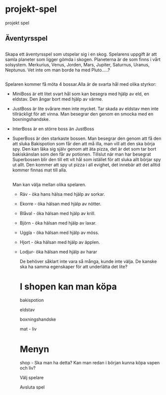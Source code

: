 # projekt-spel
projekt spel
## Äventyrsspel
##
Skapa ett äventyrsspel som utspelar sig i en skog. Spelarens uppgift är att samla planeter som ligger gömda i skogen. Planeterna är de som finns i vårt solsystem.
Merkurius, Venus, Jorden, Mars, Jupiter, Saturnus, Uranus, Neptunus. Vet inte om man borde ha med Pluto.....?
##
Spelaren kommer få möta 4 bossar.Alla är de svarta hål med olika styrkor:

* MiniBoss  är ett litet svart hål som kan besegra med hjälp av eld, en eldstav. Den ångar bort med hjälp av värme.

* JustBoss är lite svårare men inte mycket. Tar skada av eldstav men inte tillräckligt för att vinna. Man besegrar den genom en smocka med en boxningshandske.

* InterBoss är en större boss än JustBoss

* SuperBoss är den starkaste bossen. Man besegrar den genom att få den att sluka Bakispotion som får den att må illa, man vill att den ska börja spy. Den kan läka sig själv genom att äta pizza, det är det som tar bort bakiskänslan som den får av potionen. Tillslut när man har besegrat Superbossen blir den till ett vit hål som istället för att sluka allt börjar spy ut allt. Den kommer att spy ut pizza i all evighet, det innebär att det alltid kommer finnas mat till alla.
  ##
  Man kan välja mellan olika spelaren.
  * Räv - öka hans hälsa med hjälp av sorkar.
  * Ekorre - öka hälsan med hjälp av nötter.
  * Blåval - öka hälsan med hjälp av krill.
  * Björn - öka hälsan med hjälp av laxar.
  * Uggla - öka hälsan med hjälp av möss.
  * Hjort - öka hälsan med hjälp av äpplen.
  * Lodjur- öka hälsan med hjälp av harar

    De behöver såklart inte vara så många, kunde inte välja. De kanske ska ha samma egenskaper för att underlätta det lite?


     # I shopen kan man köpa

     bakispotion

    eldstav

    boxningshandske

    mat - liv


    # Menyn

    shop - Ska man ha detta? Kan man redan i början kunna köpa vapen och liv?

    Välj spelare

    Avsluta spel
